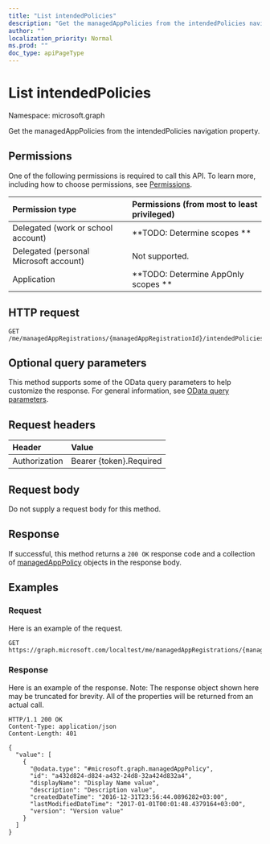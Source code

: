 ```yaml
---
title: "List intendedPolicies"
description: "Get the managedAppPolicies from the intendedPolicies navigation property."
author: ""
localization_priority: Normal
ms.prod: ""
doc_type: apiPageType
---
```


# List intendedPolicies

Namespace: microsoft.graph

Get the managedAppPolicies from the intendedPolicies navigation property.

## Permissions
One of the following permissions is required to call this API. To learn more, including how to choose permissions, see [Permissions](/concepts/permissions-reference.md).

|Permission type|Permissions (from most to least privileged)|
|:---|:---|
|Delegated (work or school account)|**TODO: Determine scopes **|
|Delegated (personal Microsoft account)|Not supported.|
|Application|**TODO: Determine AppOnly scopes **|

## HTTP request
<!-- {
  "blockType": "ignored"
}
-->
``` http
GET /me/managedAppRegistrations/{managedAppRegistrationId}/intendedPolicies
```

## Optional query parameters
This method supports some of the OData query parameters to help customize the response. For general information, see [OData query parameters](/graph/query-parameters).

## Request headers
|Header|Value|
|:---|:---|
|Authorization|Bearer {token}.Required|

## Request body
Do not supply a request body for this method.

## Response
If successful, this method returns a `200 OK` response code and a collection of [managedAppPolicy](../resources/managedapppolicy.md) objects in the response body.

## Examples

### Request
Here is an example of the request.
<!-- {
  "blockType": "request",
  "name": "get_managedapppolicy"
}
-->
``` http
GET https://graph.microsoft.com/localtest/me/managedAppRegistrations/{managedAppRegistrationId}/intendedPolicies
```

### Response
Here is an example of the response. Note: The response object shown here may be truncated for brevity. All of the properties will be returned from an actual call.
<!-- {
  "blockType": "response",
  "truncated": true,
  "@odata.type": "collection(microsoft.graph.managedapppolicy)"
}
-->
``` http
HTTP/1.1 200 OK
Content-Type: application/json
Content-Length: 401

{
  "value": [
    {
      "@odata.type": "#microsoft.graph.managedAppPolicy",
      "id": "a432d824-d824-a432-24d8-32a424d832a4",
      "displayName": "Display Name value",
      "description": "Description value",
      "createdDateTime": "2016-12-31T23:56:44.0896282+03:00",
      "lastModifiedDateTime": "2017-01-01T00:01:48.4379164+03:00",
      "version": "Version value"
    }
  ]
}
```

